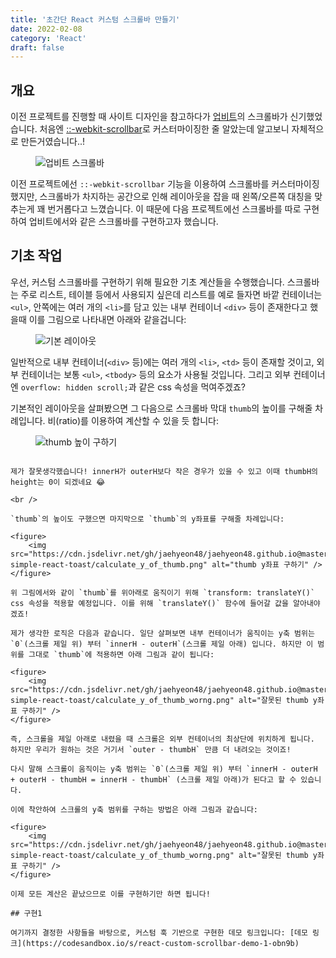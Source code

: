 ```yaml
---
title: '초간단 React 커스텀 스크롤바 만들기'
date: 2022-02-08
category: 'React'
draft: false
---
```


## 개요

이전 프로젝트를 진행할 때 사이트 디자인을 참고하다가 [업비트](https://upbit.com/home)의 스크롤바가 신기했었습니다. 처음엔 [::-webkit-scrollbar](https://developer.mozilla.org/en-US/docs/Web/CSS/::-webkit-scrollbar)로 커스터마이징한 줄 알았는데 알고보니 자체적으로 만든거였습니다..!

<figure>
    <img src="https://cdn.jsdelivr.net/gh/jaehyeon48/jaehyeon48.github.io@master/assets/images/react/super-simple-react-toast/upbit_scrollbar.gif" alt="업비트 스크롤바" />
</figure>

이전 프로젝트에선 `::-webkit-scrollbar` 기능을 이용하여 스크롤바를 커스터마이징 했지만, 스크롤바가 차지하는 공간으로 인해 레이아웃을 잡을 때 왼쪽/오른쪽 대칭을 맞추는게 꽤 번거롭다고 느꼈습니다. 이 때문에 다음 프로젝트에선 스크롤바를 따로 구현하여 업비트에서와 같은 스크롤바를 구현하고자 했습니다.

## 기초 작업

우선, 커스텀 스크롤바를 구현하기 위해 필요한 기초 계산들을 수행했습니다. 스크롤바는 주로 리스트, 테이블 등에서 사용되지 싶은데 리스트를 예로 들자면 바깥 컨테이너는 `<ul>`, 안쪽에는 여러 개의 `<li>`를 담고 있는 내부 컨테이너 `<div>` 등이 존재한다고 했을때 이를 그림으로 나타내면 아래와 같을겁니다:

<figure>
    <img src="https://cdn.jsdelivr.net/gh/jaehyeon48/jaehyeon48.github.io@master/assets/images/react/super-simple-react-toast/basic_layout" alt="기본 레이아웃" />
</figure>

일반적으로 내부 컨테이너(`<div>` 등)에는 여러 개의 `<li>`, `<td>` 등이 존재할 것이고, 외부 컨테이너는 보통 `<ul>`, `<tbody>` 등의 요소가 사용될 것입니다. 그리고 외부 컨테이너엔 `overflow: hidden scroll;`과 같은 css 속성을 먹여주겠죠?

기본적인 레이아웃을 살펴봤으면 그 다음으로 스크롤바 막대 `thumb`의 높이를 구해줄 차례입니다. 비(ratio)를 이용하여 계산할 수 있을 듯 합니다:

<figure>
    <img src="https://cdn.jsdelivr.net/gh/jaehyeon48/jaehyeon48.github.io@master/assets/images/react/super-simple-react-toast/calculate_height_of_thumb.png" alt="thumb 높이 구하기" />
</figure>

~~~이때 두 번째 $innerH * thumbH = outerH^2$ 식에서, $innerH ≥ outerH$ 이므로 $thumbH ≤ outerH$임을 유추할 수 있을 것 같습니다.~~~

제가 잘못생각했습니다! innerH가 outerH보다 작은 경우가 있을 수 있고 이때 thumbH의 height는 0이 되겠네요 😂

<br />

`thumb`의 높이도 구했으면 마지막으로 `thumb`의 y좌표를 구해줄 차례입니다:

<figure>
    <img src="https://cdn.jsdelivr.net/gh/jaehyeon48/jaehyeon48.github.io@master/assets/images/react/super-simple-react-toast/calculate_y_of_thumb.png" alt="thumb y좌표 구하기" />
</figure>

위 그림에서와 같이 `thumb`를 위아래로 움직이기 위해 `transform: translateY()` css 속성을 적용할 예정입니다. 이를 위해 `translateY()` 함수에 들어갈 값을 알아내야겠죠!

제가 생각한 로직은 다음과 같습니다. 일단 살펴보면 내부 컨테이너가 움직이는 y축 범위는 `0`(스크롤 제일 위) 부터 `innerH - outerH`(스크롤 제일 아래) 입니다. 하지만 이 범위를 그대로 `thumb`에 적용하면 아래 그림과 같이 됩니다:

<figure>
    <img src="https://cdn.jsdelivr.net/gh/jaehyeon48/jaehyeon48.github.io@master/assets/images/react/super-simple-react-toast/calculate_y_of_thumb_worng.png" alt="잘못된 thumb y좌표 구하기" />
</figure>

즉, 스크롤을 제일 아래로 내렸을 때 스크롤은 외부 컨테이너의 최상단에 위치하게 됩니다. 하지만 우리가 원하는 것은 거기서 `outer - thumbH` 만큼 더 내려오는 것이죠!

다시 말해 스크롤이 움직이는 y축 범위는 `0`(스크롤 제일 위) 부터 `innerH - outerH + outerH - thumbH = innerH - thumbH` (스크롤 제일 아래)가 된다고 할 수 있습니다.

이에 착안하여 스크롤의 y축 범위를 구하는 방법은 아래 그림과 같습니다:

<figure>
    <img src="https://cdn.jsdelivr.net/gh/jaehyeon48/jaehyeon48.github.io@master/assets/images/react/super-simple-react-toast/calculate_y_of_thumb_worng.png" alt="잘못된 thumb y좌표 구하기" />
</figure>

이제 모든 계산은 끝났으므로 이를 구현하기만 하면 됩니다!

## 구현1

여기까지 결정한 사항들을 바탕으로, 커스텀 훅 기반으로 구현한 데모 링크입니다: [데모 링크](https://codesandbox.io/s/react-custom-scrollbar-demo-1-obn9b)
